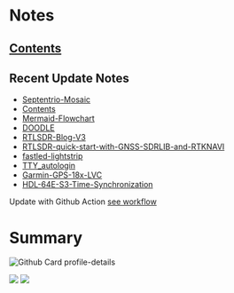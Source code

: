 <!--
**dino920135/dino920135** is a ✨ _special_ ✨ repository because its `README.md` (this file) appears on your GitHub profile.
-->
<!-- # About me -->
# Notes
## [Contents](https://dino920135.github.io/Notes/#/page/contents)
## Recent Update Notes
<!-- BLOG-POST-LIST:START -->
- [Septentrio-Mosaic](https://dino920135.github.io/Notes//#/page/Septentrio-Mosaic)
- [Contents](https://dino920135.github.io/Notes//#/page/Contents)
- [Mermaid-Flowchart](https://dino920135.github.io/Notes//#/page/Mermaid-Flowchart)
- [DOODLE](https://dino920135.github.io/Notes//#/page/DOODLE)
- [RTLSDR-Blog-V3](https://dino920135.github.io/Notes//#/page/RTLSDR-Blog-V3)
- [RTLSDR-quick-start-with-GNSS-SDRLIB-and-RTKNAVI](https://dino920135.github.io/Notes//#/page/RTLSDR-quick-start-with-GNSS-SDRLIB-and-RTKNAVI)
- [fastled-lightstrip](https://dino920135.github.io/Notes//#/page/fastled-lightstrip)
- [TTY_autologin](https://dino920135.github.io/Notes//#/page/TTY_autologin)
- [Garmin-GPS-18x-LVC](https://dino920135.github.io/Notes//#/page/Garmin-GPS-18x-LVC)
- [HDL-64E-S3-Time-Synchronization](https://dino920135.github.io/Notes//#/page/HDL-64E-S3-Time-Synchronization)
<!-- BLOG-POST-LIST:END -->

Update with Github Action [see workflow](https://github.com/dino920135/dino920135/tree/main/.github/workflows)

# Summary
![Github Card profile-details](http://github-profile-summary-cards.vercel.app/api/cards/profile-details?username=dino920135&theme=github_dark)

![](http://github-profile-summary-cards.vercel.app/api/cards/stats?username=dino920135&theme=github_dark) ![](http://github-profile-summary-cards.vercel.app/api/cards/repos-per-language?username=dino920135&theme=github_dark)

